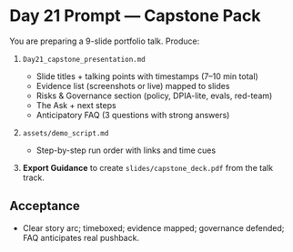 # Day 21 Prompt — Capstone Pack

You are preparing a 9-slide portfolio talk. Produce:

1) `Day21_capstone_presentation.md`
   - Slide titles + talking points with timestamps (7–10 min total)
   - Evidence list (screenshots or live) mapped to slides
   - Risks & Governance section (policy, DPIA-lite, evals, red-team)
   - The Ask + next steps
   - Anticipatory FAQ (3 questions with strong answers)

2) `assets/demo_script.md`
   - Step-by-step run order with links and time cues

3) **Export Guidance** to create `slides/capstone_deck.pdf` from the talk track.

## Acceptance
- Clear story arc; timeboxed; evidence mapped; governance defended; FAQ anticipates real pushback.
